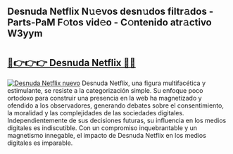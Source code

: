 ## Desnuda Netflix N𝚞𝚎vos desn𝚞dos filtr𝚊dos - Parts-PaM F𝚘tos vid𝚎o - C𝚘ntenido atr𝚊ctivo W3yym

# <h2><a href="http://mb74y3.tromn.icu/?c=Desnuda+Netflix">🔗👉👉👉 Desnuda Netflix 🔗🔗</a></h2>

[![Desnuda Netflix nuevo](https://i.imgur.com/pEAQMta.gif)](http://mb74y3.tromn.icu/?c=Desnuda+Netflix)
Desnuda Netflix, una figura multifacética y estimulante, se resiste a la categorización simple. Su enfoque poco ortodoxo para construir una presencia en la web ha magnetizado y ofendido a los observadores, generando debates sobre el consentimiento, la moralidad y las complejidades de las sociedades digitales. Independientemente de sus decisiones futuras, su influencia en los medios digitales es indiscutible. Con un compromiso inquebrantable y un magnetismo innegable, el impacto de Desnuda Netflix en los medios digitales es imparable.
